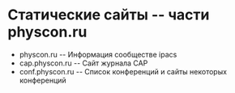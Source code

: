 
# Статические сайты -- части physcon.ru

* physcon.ru -- Информация сообществе ipacs
* cap.physcon.ru -- Сайт журнала CAP
* conf.physcon.ru -- Список конференций и сайты некоторых конференций



